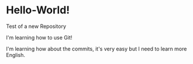 Hello-World!
===========
Test of a new Repository

I'm learning how to use Git!

I'm learning how about the commits, it's very easy but I need to learn more English.
